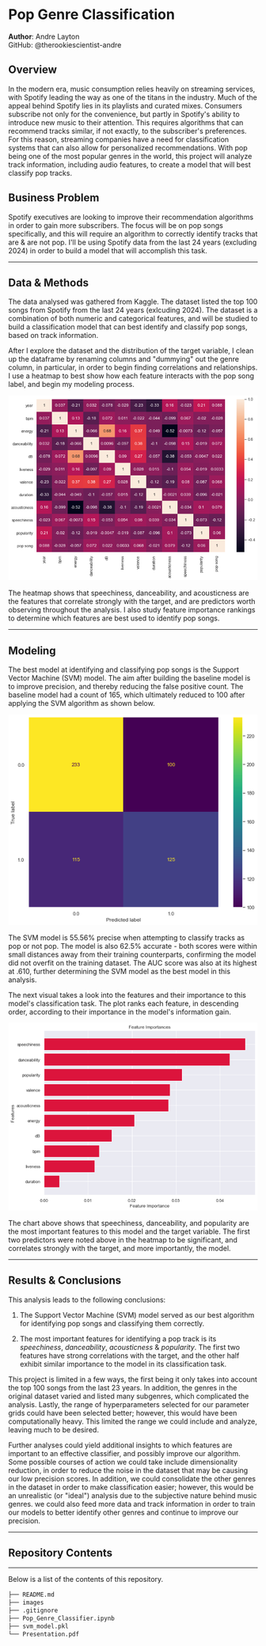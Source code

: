 # Pop Genre Classification

**Author**: Andre Layton  
GitHub: @therookiescientist-andre

## Overview

  In the modern era, music consumption relies heavily on streaming services, with Spotify leading the way as one of the titans in the industry. Much of the appeal behind Spotify lies in its playlists and curated mixes. Consumers subscribe not only for the convenience, but partly in Spotify's ability to introduce new music to their attention. This requires algorithms that can recommend tracks similar, if not exactly, to the subscriber's preferences. For this reason, streaming companies have a need for classification systems that can also allow for personalized recommendations. With pop being one of the most popular genres in the world, this project will analyze track information, including audio features, to create a model that will best classify pop tracks.
  
## Business Problem

  Spotify executives are looking to improve their recommendation algorithms in order to gain more subscribers. The focus will be on pop songs specifically, and this will require an algorithm to correctly identify tracks that are & are not pop. I'll be using Spotify data from the last 24 years (excluding 2024) in order to build a model that will accomplish this task. 
***

## Data & Methods

  The data analysed was gathered from Kaggle. The dataset listed the top 100 songs from Spotify from the last 24 years (exlcuding 2024). The dataset is a combination of both numeric and categorical features, and will be studied to build a classification model that can best identify and classify pop songs, based on track information.

  After I explore the dataset and the distribution of the target variable, I clean up the dataframe by renaming columns and "dummying" out the genre column, in particular, in order to begin finding correlations and relationships. I use a heatmap to best show how each feature interacts with the pop song label, and begin my modeling process.
  
  ![Heatmap with Correlation Coefficients](images/heatmap.png)
  
The heatmap shows that speechiness, danceability, and acousticness are the features that correlate strongly with the target, and are predictors worth observing throughout the analysis. I also study feature importance rankings to determine which features are best used to identify pop songs.
***

## Modeling

  The best model at identifying and classifying pop songs is the Support Vector Machine (SVM) model. The aim after building the baseline model is to improve precision, and thereby reducing the false positive count. The baseline model had a count of 165, which ultimately reduced to 100 after applying the SVM algorithm as shown below.
  
  ![Support Vector Machine Confusion Matrix](images/svm_confusion_matrix.png)
  
  The SVM model is 55.56% precise when attempting to classify tracks as pop or not pop. The model is also 62.5% accurate - both scores were within small distances away from their training counterparts, confirming the model did not overfit on the training dataset. The AUC score was also at its highest at .610, further determining the SVM model as the best model in this analysis.
 
  The next visual takes a look into the features and their importance to this model's classification task. The plot ranks each feature, in descending order, according to their importance in the model's information gain. 

  ![Residuals visual](images/svm_feature_importance_plot.png)
  
  The chart above shows that speechiness, danceability, and popularity are the most important features to this model and the target variable. The first two predictors were noted above in the heatmap to be significant, and correlates strongly with the target, and more importantly, the model. 

***



## Results & Conclusions

This analysis leads to the following conclusions:

   1. The Support Vector Machine (SVM) model served as our best algorithm for identifying pop songs and classifying them correctly.

   2. The most important features for identifying a pop track is its *speechiness*, *danceability*, *acousticness* & *popularity*. The first two features have strong correlations with the target, and the other half exhibit similar importance to the model in its classification task.

This project is limited in a few ways, the first being it only takes into account the top 100 songs from the last 23 years. In addition, the genres in the original dataset varied and listed many subgenres, which complicated the analysis. Lastly, the range of hyperparameters selected for our parameter grids could have been selected better; however, this would have been computationally heavy. This limited the range we could include and analyze, leaving much to be desired.

Further analyses could yield additional insights to which features are important to an effective classifier, and possibly improve our algorithm. Some possible courses of action we could take include dimensionality reduction, in order to reduce the noise in the dataset that may be causing our low precision scores. In addition, we could consolidate the other genres in the dataset in order to make classification easier; however, this would be an unrealistic (or "ideal") analysis due to the subjective nature behind music genres. we could also feed more data and track information in order to train our models to better identify other genres and continue to improve our precision.
***





## Repository Contents
***
Below is a list of the contents of this repository.

```
├── README.md             
├── images   
├── .gitignore
├── Pop_Genre_Classifier.ipynb
├── svm_model.pkl                                
└── Presentation.pdf                         
```
